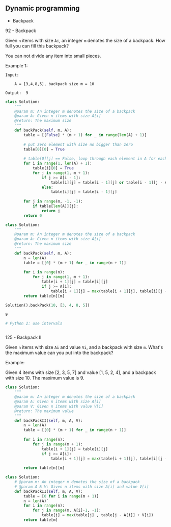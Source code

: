 
## Dynamic programming

* Backpack 

92 - Backpack

Given `n` items with size `Ai`, an integer `m` denotes the size of a backpack. How full you can fill this backpack?

You can not divide any item into small pieces.



Example 1:
    
	Input:  
        
        A = [3,4,8,5], backpack size m = 10
        
	Output:  9


```python
class Solution:
    """
    @param m: An integer m denotes the size of a backpack
    @param A: Given n items with size A[i]
    @return: The maximum size
    """
    def backPack(self, m, A):
        table = [[False] * (m + 1) for _ in range(len(A) + 1)]
        
        # put zero element with size no bigger than zero 
        table[0][0] = True
        
        # table[0][j] == False, loop through each element in A for each j = 1, ..., m
        for i in range(1, len(A) + 1): 
            table[i][0] = True
            for j in range(1, m + 1):
                if j >= A[i - 1]:
                    table[i][j] = table[i - 1][j] or table[i - 1][j - A[i - 1]]
                else:
                    table[i][j] = table[i - 1][j]
                    
        for j in range(m, -1, -1):
            if table[len(A)][j]:
                return j
        return 0 

```


```python
class Solution:
    """
    @param m: An integer m denotes the size of a backpack
    @param A: Given n items with size A[i]
    @return: The maximum size
    """
    def backPack(self, m, A):
        n = len(A)
        table = [[0] * (m + 1) for _ in range(n + 1)]
        
        for i in range(n):
            for j in range(1, m + 1):
                table[i + 1][j] = table[i][j]
                if j >= A[i]:
                    table[i + 1][j] = max(table[i + 1][j], table[i][j - A[i]] + A[i])
        return table[n][m]
```


```python
Solution().backPack(10, [3, 4, 8, 5])
```




    9




```python
# Python 2: use intervals 
```


```python

```

125 -  Backpack II

Given `n` items with size `Ai` and value `Vi`, and a backpack with size `m`. What's the maximum value can you put into the backpack?

Example: 

Given 4 items with size [2, 3, 5, 7] and value [1, 5, 2, 4], and a backpack with size 10. The maximum value is 9.


```python
class Solution:
    """
    @param m: An integer m denotes the size of a backpack
    @param A: Given n items with size A[i]
    @param V: Given n items with value V[i]
    @return: The maximum value
    """
    def backPackII(self, m, A, V):
        n = len(A)
        table = [[0] * (m + 1) for _ in range(n + 1)]
        
        for i in range(n):
            for j in range(m + 1):
                table[i + 1][j] = table[i][j]
                if j >= A[i]:
                    table[i + 1][j] = max(table[i + 1][j], table[i][j - A[i]] + V[i])
            
        return table[n][m]

```


```python
class Solution:
    # @param m: An integer m denotes the size of a backpack
    # @param A & V: Given n items with size A[i] and value V[i]
    def backPackII(self, m, A, V):
        table = [0 for i in range(m + 1)]
        n = len(A)`
        for i in range(n):
            for j in range(m, A[i]-1, -1):
                table[j] = max(table[j] , table[j - A[i]] + V[i])
        return table[m]
                
```


```python

```
